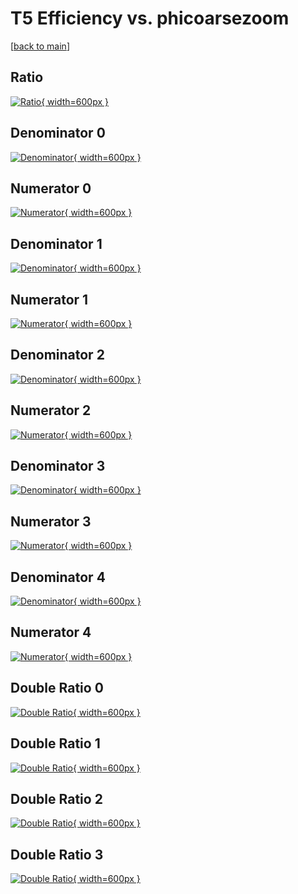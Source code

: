 # T5 Efficiency vs. phicoarsezoom

[[back to main](./)]



## Ratio

[![Ratio](../mtv/var/T5_vtr_13_0_eff_phicoarsezoom.png){ width=600px }](../mtv/var/T5_vtr_13_0_eff_phicoarsezoom.pdf)

## Denominator 0

[![Denominator](../mtv/den/T5_vtr_13_0_eff_phicoarsezoom_den0.png){ width=600px }](../mtv/den/T5_vtr_13_0_eff_phicoarsezoom_den0.pdf)

## Numerator 0

[![Numerator](../mtv/num/T5_vtr_13_0_eff_phicoarsezoom_num0.png){ width=600px }](../mtv/num/T5_vtr_13_0_eff_phicoarsezoom_num0.pdf)

## Denominator 1

[![Denominator](../mtv/den/T5_vtr_13_0_eff_phicoarsezoom_den1.png){ width=600px }](../mtv/den/T5_vtr_13_0_eff_phicoarsezoom_den1.pdf)

## Numerator 1

[![Numerator](../mtv/num/T5_vtr_13_0_eff_phicoarsezoom_num1.png){ width=600px }](../mtv/num/T5_vtr_13_0_eff_phicoarsezoom_num1.pdf)

## Denominator 2

[![Denominator](../mtv/den/T5_vtr_13_0_eff_phicoarsezoom_den2.png){ width=600px }](../mtv/den/T5_vtr_13_0_eff_phicoarsezoom_den2.pdf)

## Numerator 2

[![Numerator](../mtv/num/T5_vtr_13_0_eff_phicoarsezoom_num2.png){ width=600px }](../mtv/num/T5_vtr_13_0_eff_phicoarsezoom_num2.pdf)

## Denominator 3

[![Denominator](../mtv/den/T5_vtr_13_0_eff_phicoarsezoom_den3.png){ width=600px }](../mtv/den/T5_vtr_13_0_eff_phicoarsezoom_den3.pdf)

## Numerator 3

[![Numerator](../mtv/num/T5_vtr_13_0_eff_phicoarsezoom_num3.png){ width=600px }](../mtv/num/T5_vtr_13_0_eff_phicoarsezoom_num3.pdf)

## Denominator 4

[![Denominator](../mtv/den/T5_vtr_13_0_eff_phicoarsezoom_den4.png){ width=600px }](../mtv/den/T5_vtr_13_0_eff_phicoarsezoom_den4.pdf)

## Numerator 4

[![Numerator](../mtv/num/T5_vtr_13_0_eff_phicoarsezoom_num4.png){ width=600px }](../mtv/num/T5_vtr_13_0_eff_phicoarsezoom_num4.pdf)

## Double Ratio 0

[![Double Ratio](../mtv/ratio/T5_vtr_13_0_eff_phicoarsezoom_ratio0.png){ width=600px }](../mtv/ratio/T5_vtr_13_0_eff_phicoarsezoom_ratio0.pdf)

## Double Ratio 1

[![Double Ratio](../mtv/ratio/T5_vtr_13_0_eff_phicoarsezoom_ratio1.png){ width=600px }](../mtv/ratio/T5_vtr_13_0_eff_phicoarsezoom_ratio1.pdf)

## Double Ratio 2

[![Double Ratio](../mtv/ratio/T5_vtr_13_0_eff_phicoarsezoom_ratio2.png){ width=600px }](../mtv/ratio/T5_vtr_13_0_eff_phicoarsezoom_ratio2.pdf)

## Double Ratio 3

[![Double Ratio](../mtv/ratio/T5_vtr_13_0_eff_phicoarsezoom_ratio3.png){ width=600px }](../mtv/ratio/T5_vtr_13_0_eff_phicoarsezoom_ratio3.pdf)

